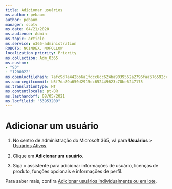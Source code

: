 ```yaml
---
title: Adicionar usuários
ms.author: pebaum
author: pebaum
manager: scotv
ms.date: 04/21/2020
ms.audience: Admin
ms.topic: article
ms.service: o365-administration
ROBOTS: NOINDEX, NOFOLLOW
localization_priority: Priority
ms.collection: Adm_O365
ms.custom:
- "93"
- "1200022"
ms.openlocfilehash: 7afc9d7a442bb6a1fdcc6cc624ba9039562a2796faa576592cc7d64dad42ff62
ms.sourcegitcommit: b5f7da89a650d2915dc652449623c78be6247175
ms.translationtype: HT
ms.contentlocale: pt-BR
ms.lasthandoff: 08/05/2021
ms.locfileid: "53953209"
---
```

# <a name="add-a-user"></a>Adicionar um usuário

1. No centro de administração do Microsoft 365, vá para **Usuários** > [Usuários Ativos](https://admin.microsoft.com/Adminportal/Home?source=applauncher#/users).

2. Clique em **Adicionar um usuário**.

3. Siga o assistente para adicionar informações de usuário, licenças de produto, funções opcionais e informações de perfil.

Para saber mais, confira [Adicionar usuários individualmente ou em lote](/microsoft-365/admin/add-users/add-users).